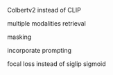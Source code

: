 
Colbertv2 instead of CLIP

multiple modalities retrieval


masking

incorporate prompting


focal loss instead of siglip sigmoid